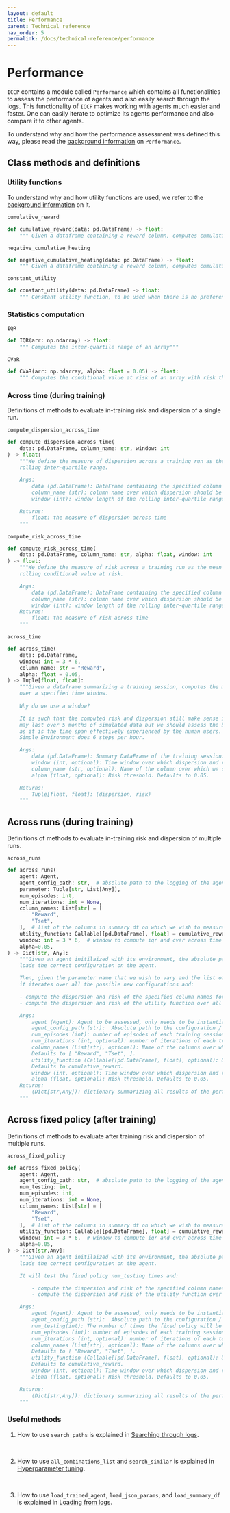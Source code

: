 ```yaml
---
layout: default
title: Performance
parent: Technical reference
nav_order: 5
permalink: /docs/technical-reference/performance
---
```


# Performance

`ICCP` contains a module called `Performance` which contains all functionalities to assess the performance of agents and also easily search through the logs. This functionality of `ICCP` makes working with agents much easier and faster. One can easily iterate to optimize its agents performance and also compare it to other agents.

To understand why and how the performance assessment was defined this way, please read the [background information](../../../enac-docs/docs/background-information/assessment) on `Performance`.

## Class methods and definitions

### Utility functions

To understand why and how utility functions are used, we refer to the [background information](../../../enac-docs/docs/background-information/utility) on it.

`cumulative_reward`
```python
def cumulative_reward(data: pd.DataFrame) -> float:
    """ Given a dataframe containing a reward column, computes cumulative reward"""
```

`negative_cumulative_heating`
```python
def negative_cumulative_heating(data: pd.DataFrame) -> float:
    """ Given a dataframe containing a reward column, computes cumulative reward"""
```


`constant_utility`
```python
def constant_utility(data: pd.DataFrame) -> float:
    """ Constant utility function, to be used when there is no preference between two sessions"""
```

### Statistics computation

`IQR`
```python
def IQR(arr: np.ndarray) -> float:
    """ Computes the inter-quartile range of an array"""
```


`CVaR`
```python
def CVaR(arr: np.ndarray, alpha: float = 0.05) -> float:
    """ Computes the conditional value at risk of an array with risk threshold alpha"""
```

### Across time (during training)

Definitions of methods to evaluate in-training risk and dispersion of a single run.

`compute_dispersion_across_time`
```python
def compute_dispersion_across_time(
    data: pd.DataFrame, column_name: str, window: int
) -> float:
    """We define the measure of dispersion across a training run as the mean of the 
    rolling inter-quartile range.

    Args:
        data (pd.DataFrame): DataFrame containing the specified column
        column_name (str): column name over which dispersion should be computed
        window (int): window length of the rolling inter-quartile range.

    Returns:
        float: the measure of dispersion across time
    """
```


`compute_risk_across_time`
```python
def compute_risk_across_time(
    data: pd.DataFrame, column_name: str, alpha: float, window: int
) -> float:
    """We define the measure of risk across a training run as the mean of the 
    rolling conditional value at risk.

    Args:
        data (pd.DataFrame): DataFrame containing the specified column
        column_name (str): column name over which dispersion should be computed
        window (int): window length of the rolling inter-quartile range.
    Returns:
        float: the measure of risk across time
    """
```


`across_time`
```python
def across_time(
    data: pd.DataFrame,
    window: int = 3 * 6,
    column_name: str = "Reward",
    alpha: float = 0.05,
) -> Tuple[float, float]:
    """Given a dataframe summarizing a training session, computes the mean risk and mean dispersion of the specified column
    over a specified time window. 
    
    Why do we use a window? 

    It is such that the computed risk and dispersion still make sense in the context of real-life usage. Indeed, a training session
    may last over 5 months of simulated data but we should assess the behaviour of the controller over the span of a day or hours
    as it is the time span effectively experienced by the human users. In this case, having a window = 3*6 spans 3 hours because the 
    Simple Environment does 6 steps per hour.

    Args:
        data (pd.DataFrame): Summary DataFrame of the training session.
        window (int, optional): Time window over which dispersion and risk are computed. Defaults to 3*6.
        column_name (str, optional): Name of the column over which we compute. Defaults to "Reward".
        alpha (float, optional): Risk threshold. Defaults to 0.05.

    Returns:
        Tuple[float, float]: (dispersion, risk)
    """
```

## Across runs (during training)

Definitions of methods to evaluate in-training risk and dispersion of multiple runs.

`across_runs`
```python
def across_runs(
    agent: Agent,
    agent_config_path: str,  # absolute path to the logging of the agent such that its configuration can be loaded
    parameter: Tuple[str, List[Any]],
    num_episodes: int,
    num_iterations: int = None,
    column_names: List[str] = [
        "Reward",
        "Tset",
    ],  # list of the columns in summary df on which we wish to measure risk and dispersion
    utility_function: Callable[[pd.DataFrame], float] = cumulative_reward,
    window: int = 3 * 6,  # window to compute iqr and cvar across time
    alpha=0.05,
) -> Dict[str, Any]:
    """Given an agent initilaized with its environment, the absolute path to the configuration / log we wish to assess,
    loads the correct configuration on the agent. 

    Then, given the parameter name that we wish to vary and the list of the different values it will take, 
    it iterates over all the possible new configurations and:

    - compute the dispersion and risk of the specified column names for each training run / session (by using across_time())
    - compute the dispersion and risk of the utility function over all training runs / sessions

    Args:
        agent (Agent): Agent to be assessed, only needs to be instantiated with the correct environment
        agent_config_path (str):  Absolute path to the configuration / log we wish to assess
        num_episodes (int): number of episodes of each training session
        num_iterations (int, optional): number of iterations of each training session. Defaults to None.
        column_names (List[str], optional): Name of the columns over which we will compute dispersion and risk at each training session.
        Defaults to [ "Reward", "Tset", ].
        utility_function (Callable[[pd.DataFrame], float], optional): Utility function to assess performance of a training session.
        Defaults to cumulative_reward.
        window (int, optional): Time window over which dispersion and risk are computed. Defaults to 3*6.
        alpha (float, optional): Risk threshold. Defaults to 0.05.
    Returns:
        (Dict[str,Any]): dictionary summarizing all results of the performance assessment.
    """
```

## Across fixed policy (after training)

Definitions of methods to evaluate after training risk and dispersion of multiple runs.

`across_fixed_policy`
```python
def across_fixed_policy(
    agent: Agent,
    agent_config_path: str,  # absolute path to the logging of the agent such that its configuration can be loaded
    num_testing: int,
    num_episodes: int,
    num_iterations: int = None,
    column_names: List[str] = [
        "Reward",
        "Tset",
    ],  # list of the columns in summary df on which we wish to measure risk and dispersion
    utility_function: Callable[[pd.DataFrame], float] = cumulative_reward,
    window: int = 3 * 6,  # window to compute iqr and cvar across time
    alpha=0.05,
) -> Dict[str,Any]:
    """Given an agent initilaized with its environment, the absolute path to the configuration / log we wish to assess,
    loads the correct configuration on the agent. 

    It will test the fixed policy num_testing times and:

        - compute the dispersion and risk of the specified column names for each testing run / session (by using across_time())
        - compute the dispersion and risk of the utility function over all testing runs / sessions

    Args:
        agent (Agent): Agent to be assessed, only needs to be instantiated with the correct environment
        agent_config_path (str):  Absolute path to the configuration / log we wish to assess
        num_testing(int): The number of times the fixed policy will be tested
        num_episodes (int): number of episodes of each training session
        num_iterations (int, optional): number of iterations of each testing session. Defaults to None.
        column_names (List[str], optional): Name of the columns over which we will compute dispersion and risk at each testing session.
        Defaults to [ "Reward", "Tset", ].
        utility_function (Callable[[pd.DataFrame], float], optional): Utility function to assess performance of a training session.
        Defaults to cumulative_reward.
        window (int, optional): Time window over which dispersion and risk are computed. Defaults to 3*6.
        alpha (float, optional): Risk threshold. Defaults to 0.05.

    Returns:
        (Dict[str,Any]): dictionary summarizing all results of the performance assessment.
    """
```

### Useful methods

1. How to use `search_paths` is explained in [Searching through logs](../../../enac-docs/docs/how-to/search).

<br>


2. How to use `all_combinations_list` and `search_similar` is explained in [Hyperparameter tuning](../../../enac-docs/docs/how-to/hyper_tuning).

<br>

3. How to use `load_trained_agent`, `load_json_params`, and `load_summary_df` is explained in [Loading from logs](../../../enac-docs/docs/how-to/load).











